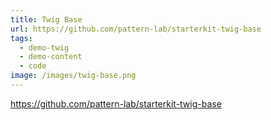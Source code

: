 ```yaml
---
title: Twig Base
url: https://github.com/pattern-lab/starterkit-twig-base
tags:
  - demo-twig
  - demo-content
  - code
image: /images/twig-base.png
---
```


https://github.com/pattern-lab/starterkit-twig-base